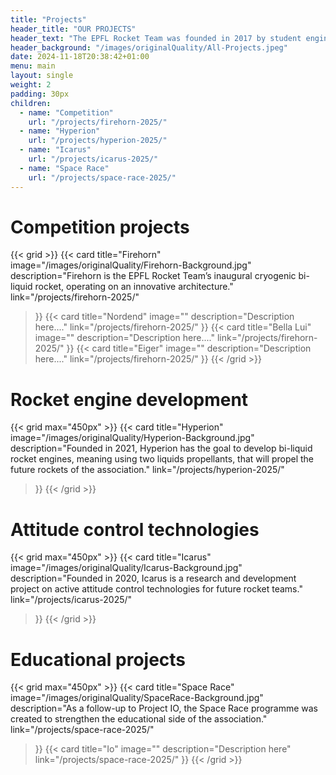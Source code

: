 ```yaml
---
title: "Projects"
header_title: "OUR PROJECTS"
header_text: "The EPFL Rocket Team was founded in 2017 by student engineers who wanted to put their theoretical skills into practice through an interdisciplinary project. They set themselves the challenge of participating in the largest international rocket launch competition; the Spaceport America Cup, which takes place every year in the United States of America. Since then, our association has grown significantly and brings together young, ambitious and enterprising space enthusiasts who wish to train for careers in aerospace."
header_background: "/images/originalQuality/All-Projects.jpeg"
date: 2024-11-18T20:38:42+01:00
menu: main
layout: single
weight: 2
padding: 30px
children:
  - name: "Competition"
    url: "/projects/firehorn-2025/"
  - name: "Hyperion"
    url: "/projects/hyperion-2025/"
  - name: "Icarus"
    url: "/projects/icarus-2025/"
  - name: "Space Race"
    url: "/projects/space-race-2025/"
---
```


# Competition projects

{{< grid >}}
{{< card 
    title="Firehorn" 
    image="/images/originalQuality/Firehorn-Background.jpg" 
    description="Firehorn is the EPFL Rocket Team’s inaugural cryogenic bi-liquid rocket, operating on an innovative architecture." 
    link="/projects/firehorn-2025/"
>}}
{{< card 
    title="Nordend" 
    image="" 
    description="Description here...." 
    link="/projects/firehorn-2025/"
>}}
{{< card 
    title="Bella Lui" 
    image="" 
    description="Description here...." 
    link="/projects/firehorn-2025/"
>}}
{{< card 
    title="Eiger" 
    image="" 
    description="Description here...." 
    link="/projects/firehorn-2025/"
>}}
{{< /grid >}}

# Rocket engine development

{{< grid max="450px" >}}
{{< card 
    title="Hyperion" 
    image="/images/originalQuality/Hyperion-Background.jpg" 
    description="Founded in 2021, Hyperion has the goal to develop bi-liquid rocket engines, meaning using two liquids propellants, that will propel the future rockets of the association." 
    link="/projects/hyperion-2025/"
>}}
{{< /grid >}}

# Attitude control technologies

{{< grid max="450px" >}}
{{< card 
    title="Icarus" 
    image="/images/originalQuality/Icarus-Background.jpg" 
    description="Founded in 2020, Icarus is a research and development project on active attitude control technologies for future rocket teams." 
    link="/projects/icarus-2025/"
>}}
{{< /grid >}}

# Educational projects

{{< grid max="450px" >}}
{{< card 
    title="Space Race" 
    image="/images/originalQuality/SpaceRace-Background.jpg" 
    description="As a follow-up to Project IO, the Space Race programme was created to strengthen the educational side of the association." 
    link="/projects/space-race-2025/"
>}}
{{< card 
    title="Io" 
    image="" 
    description="Description here" 
    link="/projects/space-race-2025/"
>}}
{{< /grid >}}

